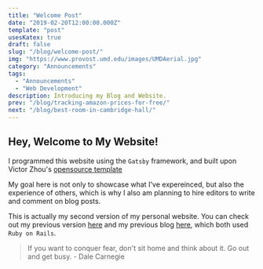 ```yaml
---
title: "Welcome Post"
date: "2019-02-20T12:00:00.000Z"
template: "post"
usesKatex: true
draft: false
slug: "/blog/welcome-post/"
img: "https://www.provost.umd.edu/images/UMDAerial.jpg"
category: "Announcements"
tags:
  - "Announcements"
  - "Web Development"
description: Introducing my Blog and Website.
prev: "/blog/tracking-amazon-prices-for-free/"
next: "/blog/best-room-in-cambridge-hall/"
---
```


Hey, Welcome to My Website!
------------

I programmed this website using the `Gatsby` framework, and built upon Victor Zhou's [opensource template](https://github.com/vzhou842/victorzhou.com) 

My goal here is not only to showcase what I've expereinced, but also the experience of others, which is why I also am planning to hire editors to write and comment on blog posts. 

This is actually my second version of my personal website. You can check out my previous version [here](https://radiant-tundra-27378.herokuapp.com/) and my previous blog [here](https://studentoverflow.herokuapp.com/posts/5), which both used `Ruby on Rails`. 

> If you want to conquer fear, don't sit home and think about it. Go out and get busy. - Dale Carnegie

